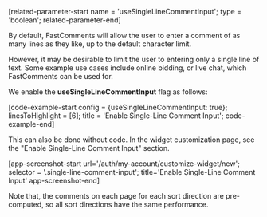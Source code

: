 [related-parameter-start name = 'useSingleLineCommentInput'; type = 'boolean'; related-parameter-end]

By default, FastComments will allow the user to enter a comment of as many lines as they like, up to the default character limit.

However, it may be desirable to limit the user to entering only a single line of text. Some example use cases include online bidding, or live chat, which FastComments
can be used for.

We enable the **useSingleLineCommentInput** flag as follows:

[code-example-start config = {useSingleLineCommentInput: true}; linesToHighlight = [6]; title = 'Enable Single-Line Comment Input'; code-example-end]

This can also be done without code. In the widget customization page, see the "Enable Single-Line Comment Input" section.

[app-screenshot-start url='/auth/my-account/customize-widget/new'; selector = '.single-line-comment-input'; title='Enable Single-Line Comment Input' app-screenshot-end]

Note that, the comments on each page for each sort direction are pre-computed, so all sort directions have the same performance.
